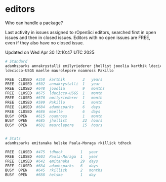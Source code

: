 # editors

Who can handle a package?

Last activity in issues assigned to rOpenSci editors, searched first in open
issues and then in closed issues. Editors with no open issues are FREE, even if
they also have no closed issue.


Updated on Wed Apr 30 12:10:47 UTC 2025

```bash
# Standard
adamhsparks annakrystalli emilyriederer jhollist jooolia karthik ldecicco
ldecicco-USGS maelle maurolepore noamross Pakillo

FREE  CLOSED  #358  karthik        2   years
FREE  CLOSED  #502  annakrystalli  1   year
FREE  CLOSED  #648  jooolia        9   months
FREE  CLOSED  #675  ldecicco-USGS  1   month
FREE  CLOSED  #676  emilyriederer  1   month
FREE  CLOSED  #599  Pakillo        1   month
FREE  CLOSED  #684  adamhsparks    6   days
FREE  CLOSED  #686  maelle         6   days
BUSY  OPEN    #615  noamross       1   month
BUSY  OPEN    #685  jhollist       22  hours
BUSY  OPEN    #681  maurolepore    15  hours


# Stats
adamhsparks emitanaka helske Paula-Moraga rkillick tdhock

FREE  CLOSED  #475  tdhock        1   year
FREE  CLOSED  #603  Paula-Moraga  1   year
FREE  CLOSED  #642  emitanaka     29  days
FREE  CLOSED  #684  adamhsparks   6   days
BUSY  OPEN    #645  rkillick      2   months
BUSY  OPEN    #688  helske        1   day
```
